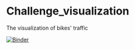 # Challenge_visualization
The visualization of bikes' traffic

[![Binder](https://mybinder.org/badge_logo.svg)](https://mybinder.org/v2/gh/WorgingAnnaSOW/Challenge_visualization/main?filepath=Visualisation.ipynb)
